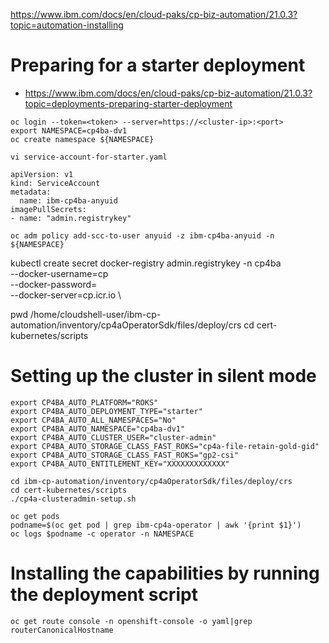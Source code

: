 https://www.ibm.com/docs/en/cloud-paks/cp-biz-automation/21.0.3?topic=automation-installing

# Preparing for a starter deployment 
- https://www.ibm.com/docs/en/cloud-paks/cp-biz-automation/21.0.3?topic=deployments-preparing-starter-deployment

```
oc login --token=<token> --server=https://<cluster-ip>:<port>
export NAMESPACE=cp4ba-dv1
oc create namespace ${NAMESPACE} 
```  

```
vi service-account-for-starter.yaml
```  
```
apiVersion: v1
kind: ServiceAccount
metadata:
  name: ibm-cp4ba-anyuid
imagePullSecrets:
- name: "admin.registrykey"
```
```  
oc adm policy add-scc-to-user anyuid -z ibm-cp4ba-anyuid -n ${NAMESPACE}
```  



 
 kubectl create secret docker-registry admin.registrykey -n cp4ba \
   --docker-username=cp \
   --docker-password=<key> \
   --docker-server=cp.icr.io \
  
 pwd 
 /home/cloudshell-user/ibm-cp-automation/inventory/cp4aOperatorSdk/files/deploy/crs
 cd cert-kubernetes/scripts
  
  

# Setting up the cluster in silent mode
```  
export CP4BA_AUTO_PLATFORM="ROKS"
export CP4BA_AUTO_DEPLOYMENT_TYPE="starter"
export CP4BA_AUTO_ALL_NAMESPACES="No"
export CP4BA_AUTO_NAMESPACE="cp4ba-dv1"
export CP4BA_AUTO_CLUSTER_USER="cluster-admin"
export CP4BA_AUTO_STORAGE_CLASS_FAST_ROKS="cp4a-file-retain-gold-gid"
export CP4BA_AUTO_STORAGE_CLASS_FAST_ROKS="gp2-csi"
export CP4BA_AUTO_ENTITLEMENT_KEY="XXXXXXXXXXXXX"
```  
```
cd ibm-cp-automation/inventory/cp4aOperatorSdk/files/deploy/crs 
cd cert-kubernetes/scripts
./cp4a-clusteradmin-setup.sh
```

```
oc get pods
podname=$(oc get pod | grep ibm-cp4a-operator | awk '{print $1}')
oc logs $podname -c operator -n NAMESPACE
```

  
# Installing the capabilities by running the deployment script
```
oc get route console -n openshift-console -o yaml|grep routerCanonicalHostname
```
  
  
  
